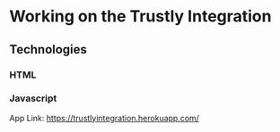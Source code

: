 # Working on the Trustly Integration

## Technologies

### HTML

### Javascript


App Link: https://trustlyintegration.herokuapp.com/
